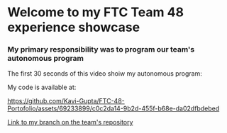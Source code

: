 # Welcome to my FTC Team 48 experience showcase

### My primary responsibility was to program our team's autonomous program

The first 30 seconds of this video shoiw my autonomous program:



My code is available at:


https://github.com/Kavi-Gupta/FTC-48-Portofolio/assets/69233899/c0c2da14-9b2d-455f-b68e-da02dfbdebed


[Link to my branch on the team's repository](https://github.com/NerdHerd-FTC/FTC-48-Road-Runner-Autonomous/tree/Kavi_Gupta_Developer)
